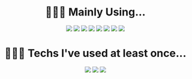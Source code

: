 <!--
**leahgo/leahgo** is a ✨ _special_ ✨ repository because its `README.md` (this file) appears on your GitHub profile.

Here are some ideas to get you started:

- 🔭 I’m currently working on ...
- 🌱 I’m currently learning ...
- 👯 I’m looking to collaborate on ...
- 🤔 I’m looking for help with ...
- 💬 Ask me about ...
- 📫 How to reach me: ...
- 😄 Pronouns: ...
- ⚡ Fun fact: ...
-->

<div style="text-align:center">
  <span>
<h1>👩🏼‍💻&nbsp;Mainly Using...</h1>
<img src="https://img.shields.io/badge/C-A8B9CC?logo=C&logoColor=white"/>
<img src="https://img.shields.io/badge/C%23-239120?logo=C%23&logoColor=white"/>
<img src="https://img.shields.io/badge/Java-007396?logo=Java&logoColor=white"/>
<img src="https://img.shields.io/badge/JavaScript-F7DF1E?logo=JavaScript&logoColor=white"/>
<img src="https://img.shields.io/badge/Oracle-F80000?logo=Oracle&logoColor=white"/>
<img src="https://img.shields.io/badge/React-61DAFB?logo=React&logoColor=white"/>
<img src="https://img.shields.io/badge/HTML-E34F26?logo=HTML5&logoColor=white"/>
<img src="https://img.shields.io/badge/CSS-1572B6?logo=css3&logoColor=white"/>
<br/>  
<h1>👩🏼‍💻&nbsp;Techs I've used at least once...</h1>
<img src="https://img.shields.io/badge/C++-00599C?logo=C%2B%2B&logoColor=white"/>
<img src="https://img.shields.io/badge/Android-3DDC84?logo=Android&logoColor=white"/>
<img src="https://img.shields.io/badge/MySQL-4479A1?logo=MySQL&logoColor=white"/>
  </span>
</div>
